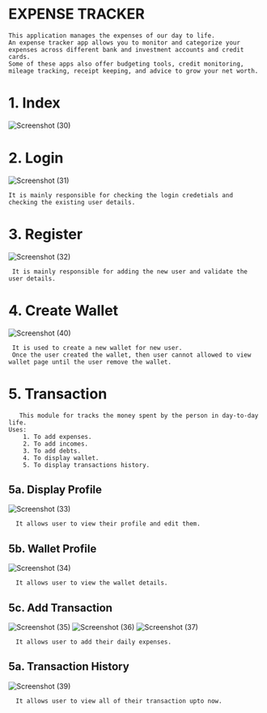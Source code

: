 # EXPENSE TRACKER 
    This application manages the expenses of our day to life.
    An expense tracker app allows you to monitor and categorize your expenses across different bank and investment accounts and credit cards.
    Some of these apps also offer budgeting tools, credit monitoring, mileage tracking, receipt keeping, and advice to grow your net worth.
    
# 1. Index
![Screenshot (30)](https://github.com/MahadevanRDJ/StarkExpense/assets/118713713/60f4ef76-026a-4486-aa88-daf4de4cf6e2)
      
# 2. Login
![Screenshot (31)](https://github.com/MahadevanRDJ/StarkExpense/assets/118713713/923eb15f-7217-4833-b2be-c0f9616b4471)

    It is mainly responsible for checking the login credetials and checking the existing user details.
 # 3. Register
 ![Screenshot (32)](https://github.com/MahadevanRDJ/StarkExpense/assets/118713713/50aeb19c-b84c-402f-9276-fc8864ed5f76)
 
     It is mainly responsible for adding the new user and validate the user details.

 # 4. Create Wallet 
 ![Screenshot (40)](https://github.com/MahadevanRDJ/StarkExpense/assets/118713713/9ec7c623-1372-49c2-a04f-9b0ca516b2aa)

     It is used to create a new wallet for new user.
     Once the user created the wallet, then user cannot allowed to view wallet page until the user remove the wallet.
   
 # 5. Transaction
    
       This module for tracks the money spent by the person in day-to-day life.
    Uses:
        1. To add expenses.
        2. To add incomes.
        3. To add debts.
        4. To display wallet.
        5. To display transactions history.
        
   ## 5a. Display Profile   
   ![Screenshot (33)](https://github.com/MahadevanRDJ/StarkExpense/assets/118713713/d4bc9400-0f4f-415d-98b6-d014a692bf56)
      
      It allows user to view their profile and edit them.
   ## 5b. Wallet Profile   
   ![Screenshot (34)](https://github.com/MahadevanRDJ/StarkExpense/assets/118713713/c88a5109-c7ea-4a6c-a544-69ee378fb63e)

      It allows user to view the wallet details.
      
   ## 5c. Add Transaction
   ![Screenshot (35)](https://github.com/MahadevanRDJ/StarkExpense/assets/118713713/2e8cf5e0-dd28-41bd-a924-5773c87eeb13)
   ![Screenshot (36)](https://github.com/MahadevanRDJ/StarkExpense/assets/118713713/dd8138d7-eddf-426f-a8ce-a0267fc801a8)
   ![Screenshot (37)](https://github.com/MahadevanRDJ/StarkExpense/assets/118713713/30908ff9-3c47-4fad-95ad-b3dc84cf5492)
   
   
      It allows user to add their daily expenses.
   ## 5a. Transaction History
   ![Screenshot (39)](https://github.com/MahadevanRDJ/StarkExpense/assets/118713713/292c333d-a19c-492c-b752-916b0f014fd9)
      
      It allows user to view all of their transaction upto now. 
